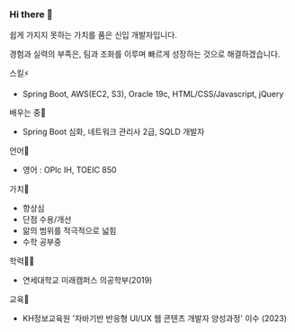 ### Hi there 👋
쉽게 가지지 못하는 가치를 품은 신입 개발자입니다.

경험과 실력의 부족은, 팀과 조화를 이루며 빠르게 성장하는 것으로 해결하겠습니다.

스킬⚡
- Spring Boot, AWS(EC2, S3), Oracle 19c, HTML/CSS/Javascript, jQuery

배우는 중🌱
- Spring Boot 심화, 네트워크 관리사 2급, SQLD 개발자

언어👄
- 영어 : OPIc IH, TOEIC 850

가치💬
- 향상심
- 단점 수용/개선
- 앎의 범위를 적극적으로 넓힘
- 수학 공부중

학력👨‍🎓
- 연세대학교 미래캠퍼스 의공학부(2019)

교육📜
- KH정보교육원 '자바기반 반응형 UI/UX 웹 콘텐츠 개발자 양성과정' 이수 (2023)

  

<!--
**srMan-ANMS/srMan-ANMS** is a ✨ _special_ ✨ repository because its `README.md` (this file) appears on your GitHub profile.

Here are some ideas to get you started:

- 🔭 I’m currently working on ...
- 🌱 I’m currently learning ...
- 👯 I’m looking to collaborate on ...
- 🤔 I’m looking for help with ...
- 💬 Ask me about ...
- 📫 How to reach me: ...
- 😄 Pronouns: ...
- ⚡ Fun fact: ...
-->
